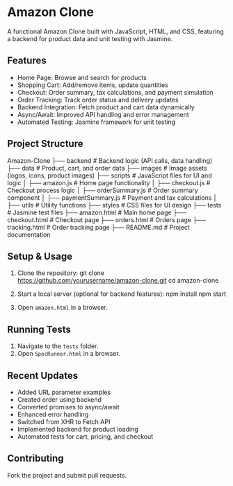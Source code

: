 # Amazon Clone

A functional Amazon Clone built with JavaScript, HTML, and CSS, featuring a backend for product data and unit testing with Jasmine.

## Features

- Home Page: Browse and search for products
- Shopping Cart: Add/remove items, update quantities
- Checkout: Order summary, tax calculations, and payment simulation
- Order Tracking: Track order status and delivery updates
- Backend Integration: Fetch product and cart data dynamically
- Async/Await: Improved API handling and error management
- Automated Testing: Jasmine framework for unit testing

## Project Structure

Amazon-Clone ├── backend # Backend logic (API calls, data handling) ├── data # Product, cart, and order data ├── images # Image assets (logos, icons, product images) ├── scripts # JavaScript files for UI and logic │ ├── amazon.js # Home page functionality │ ├── checkout.js # Checkout process logic │ ├── orderSummary.js # Order summary component │ ├── paymentSummary.js # Payment and tax calculations │ ├── utils # Utility functions ├── styles # CSS files for UI design ├── tests # Jasmine test files ├── amazon.html # Main home page ├── checkout.html # Checkout page ├── orders.html # Orders page ├── tracking.html # Order tracking page ├── README.md # Project documentation



## Setup & Usage

1. Clone the repository:
git clone https://github.com/yourusername/amazon-clone.git cd amazon-clone


2. Start a local server (optional for backend features):
npm install npm start


3. Open `amazon.html` in a browser.

## Running Tests

1. Navigate to the `tests` folder.
2. Open `SpecRunner.html` in a browser.

## Recent Updates

- Added URL parameter examples
- Created order using backend
- Converted promises to async/await
- Enhanced error handling
- Switched from XHR to Fetch API
- Implemented backend for product loading
- Automated tests for cart, pricing, and checkout

## Contributing

Fork the project and submit pull requests.
